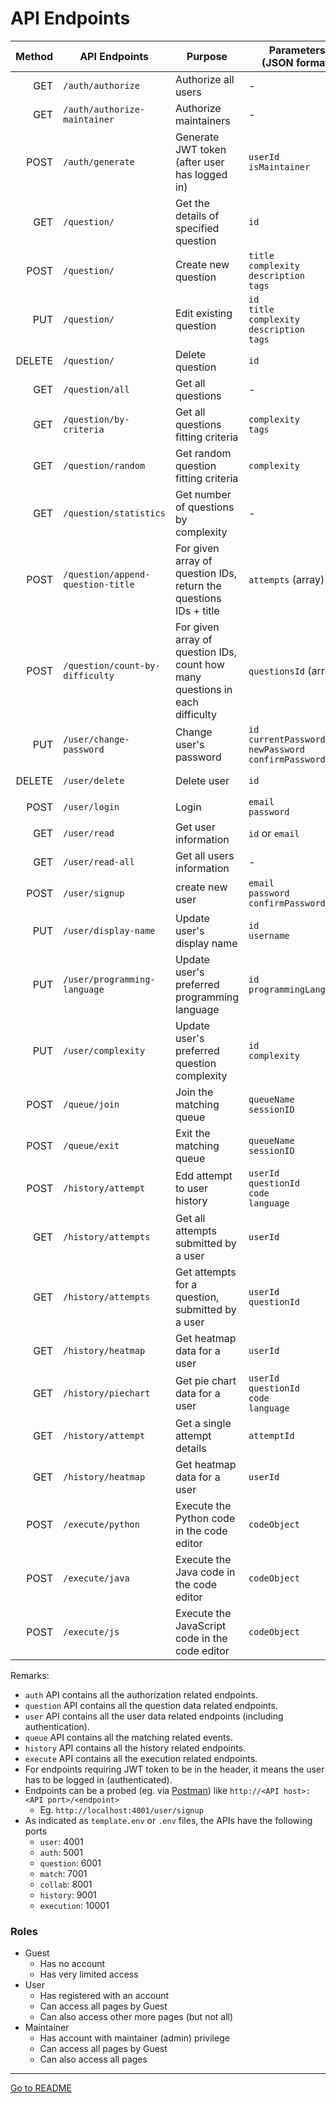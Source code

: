 # API Endpoints

| Method | API Endpoints                | Purpose                                         | Parameters <br> (JSON format)                                         | Header Contains | [Roles](#roles) |
|-------:|------------------------------|-------------------------------------------------|-----------------------------------------------------------------------|-----------------|-----------------|
| GET    | `/auth/authorize`            | Authorize all users                             | -                                                                     | JWT token       | User            |
| GET    | `/auth/authorize-maintainer` | Authorize maintainers                           | -                                                                     | JWT token       | Maintainer      |
| POST   | `/auth/generate`             | Generate JWT token (after user has logged in)   | `userId` <br> `isMaintainer`                                          | -               | Guest           |
| GET    | `/question/`                 | Get the details of specified question           | `id`                                                                  | JWT token       | User            |
| POST   | `/question/`                 | Create new question                             | `title` <br> `complexity` <br> `description` <br> `tags`              | JWT token       | Maintainer      |
| PUT    | `/question/`                 | Edit existing question                          | `id` <br> `title` <br> `complexity` <br> `description` <br> `tags`    | JWT token       | Maintainer      |
| DELETE | `/question/`                 | Delete question                                 | `id`                                                                  | JWT token       | Maintainer      |
| GET    | `/question/all`              | Get all questions                               | -                                                                     | JWT token       | User            |
| GET    | `/question/by-criteria`      | Get all questions fitting criteria              | `complexity` <br> `tags`                                              | JWT token       | User            |
| GET    | `/question/random`           | Get random question fitting criteria            | `complexity`                                                          | JWT token       | User            |
| GET    | `/question/statistics`       | Get number of questions by complexity           | -                                                                     | JWT token       | User            |
| POST   | `/question/append-question-title` | For given array of question IDs, <br> return the questions IDs + title | `attempts` (array)                        | JWT token       | User            |
| POST   | `/question/count-by-difficulty` | For given array of question IDs, <br> count how many questions in each difficulty   | `questionsId` (array)          | JWT token       | User            |
| PUT    | `/user/change-password`      | Change user's password                          | `id` <br> `currentPassword` <br> `newPassword` <br> `confirmPassword` | JWT token       | User            |
| DELETE | `/user/delete`               | Delete user                                     | `id`                                                                  | JWT token       | User            |
| POST   | `/user/login`                | Login                                           | `email` <br> `password`                                               | -               | Guest           |
| GET    | `/user/read`                 | Get user information                            | `id` or `email`                                                       | JWT token       | User            |
| GET    | `/user/read-all`             | Get all users information                       | -                                                                     | JWT token       | Maintainer      |
| POST   | `/user/signup`               | create new user                                 | `email` <br> `password` <br> `confirmPassword`                        | -               | Guest           | 
| PUT    | `/user/display-name`         | Update user's display name                      | `id` <br> `username`                                                  | JWT token       | User            |
| PUT    | `/user/programming-language` | Update user's preferred programming language    | `id` <br> `programmingLanguage`                                       | JWT token       | User            |
| PUT    | `/user/complexity`           | Update user's preferred question complexity     | `id` <br> `complexity`                                                | JWT token       | User            |
| POST   | `/queue/join`                | Join the matching queue                         | `queueName` <br> `sessionID`                                          | JWT token       | User            |
| POST   | `/queue/exit`                | Exit the matching queue                         | `queueName` <br> `sessionID`                                          | JWT token       | User            |
| POST   | `/history/attempt`           | Edd attempt to user history                     | `userId` <br> `questionId` <br> `code` <br> `language`                | JWT token       | User            |
| GET    | `/history/attempts`          | Get all attempts submitted by a user            | `userId`                                                              | JWT token       | User            |
| GET    | `/history/attempts`          | Get attempts for a question, submitted by a user| `userId` <br> `questionId`                                            | JWT token       | User            |
| GET    | `/history/heatmap`           | Get heatmap data for a user                     | `userId`                                                              | JWT token       | User            |
| GET    | `/history/piechart`          | Get pie chart data for a user                   | `userId` <br> `questionId` <br> `code` <br> `language`                | JWT token       | User            |
| GET    | `/history/attempt`           | Get a single attempt details                    | `attemptId`                                                           | JWT token       | User            |
| GET    | `/history/heatmap`           | Get heatmap data for a user                     | `userId`                                                              | JWT token       | User            |
| POST   | `/execute/python`            | Execute the Python code in the code editor      | `codeObject`                                                          | -               | User            |
| POST   | `/execute/java`              | Execute the Java code in the code editor        | `codeObject`                                                          | -               | User            |
| POST   | `/execute/js`                | Execute the JavaScript code in the code editor  | `codeObject`                                                          | -               | User            |

Remarks:

- `auth` API contains all the authorization related endpoints.
- `question` API contains all the question data related endpoints.
- `user` API contains all the user data related endpoints (including authentication).
- `queue` API contains all the matching related events.
- `history` API contains all the history related endpoints.
- `execute` API contains all the execution related endpoints.
- For endpoints requiring JWT token to be in the header, it means the user has to be logged in (authenticated).
- Endpoints can be a probed (eg. via [Postman](https://www.postman.com/downloads/)) like `http://<API host>:<API port>/<endpoint>`
  - Eg. `http://localhost:4001/user/signup`
- As indicated as `template.env` or `.env` files, the APIs have the following ports
  - `user`: 4001
  - `auth`: 5001
  - `question`: 6001
  - `match`: 7001
  - `collab`: 8001
  - `history`: 9001
  - `execution`: 10001

### Roles
- Guest
  - Has no account
  - Has very limited access
- User
  - Has registered with an account
  - Can access all pages by Guest
  - Can also access other more pages (but not all)
- Maintainer
  - Has account with maintainer (admin) privilege
  - Can access all pages by Guest
  - Can also access all pages

---

[Go to README](../README.md)
